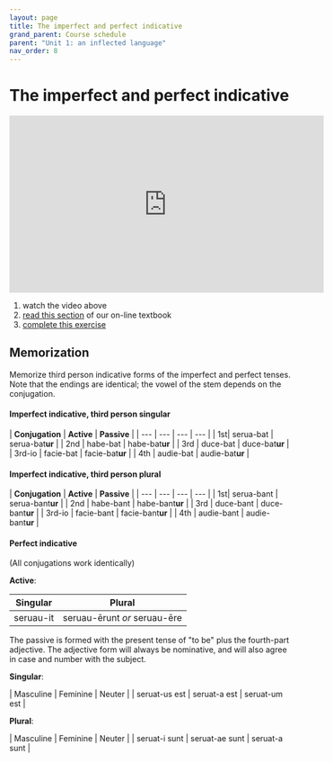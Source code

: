 ```yaml
---
layout: page
title: The imperfect and perfect indicative
grand_parent: Course schedule
parent: "Unit 1: an inflected language"
nav_order: 8
---
```



# The imperfect and perfect indicative

<iframe width="560" height="315" src="https://www.youtube.com/embed/ghll0S0AxsI" frameborder="0" allow="accelerometer; autoplay; encrypted-media; gyroscope; picture-in-picture" allowfullscreen></iframe>

1. watch the video above
2. [read this section]() of our on-line textbook
3. [complete this exercise](./exercise/)

## Memorization

Memorize third person indicative forms of the imperfect and perfect tenses.  Note that the endings are identical; the vowel of the stem depends on the conjugation.

#### Imperfect indicative, third person singular


| **Conjugation** | **Active** | **Passive** |
| --- | --- | --- | --- |
| 1st| seru<span class="attention">a</span>-<span class="regular">bat</span>  | seru<span class="attention">a</span>-<span class="regular">bat**ur**</span> |
| 2nd | hab<span class="attention">e</span>-<span class="regular">bat</span>  | hab<span class="attention">e</span>-<span class="regular">bat**ur**</span> |
| 3rd | duc<span class="attention">e</span>-<span class="regular">bat</span> |  duc<span class="attention">e</span>-<span class="regular">bat**ur**</span> |
| 3rd-io | fac<span class="attention">ie</span>-<span class="regular">bat</span> |  fac<span class="attention">ie</span>-<span class="regular">bat**ur**</span> |
| 4th | aud<span class="attention">ie</span>-<span class="regular">bat</span> |  aud<span class="attention">ie</span>-<span class="regular">bat**ur**</span> |


#### Imperfect indicative, third person plural

| **Conjugation** | **Active** | **Passive** |
| --- | --- | --- | --- |
| 1st| serua-<span class="regular">bant</span>  | serua-<span class="regular">bant**ur**</span> |
| 2nd | habe-<span class="regular">bant</span>  | habe-<span class="regular">bant**ur**</span> |
| 3rd | duce-<span class="regular">bant</span> |  duce-<span class="regular">bant**ur**</span> |
| 3rd-io | facie-<span class="regular">bant</span> |  facie-<span class="regular">bant**ur**</span> |
| 4th | audie-<span class="regular">bant</span> |  audie-<span class="regular">bant**ur**</span> |

#### Perfect indicative

(All conjugations work identically)

**Active**:

| Singular | Plural |
| --- | --- |
| seruau-<span class="regular">it</span> | seruau-<span class="regular">ērunt</span> *or* seruau-<span class="regular">ēre</span> |

The passive is formed with the present tense of "to be" plus the fourth-part adjective. The adjective form will always be nominative, and will also agree in case and number with the subject.

**Singular**:

| Masculine | Feminine | Neuter |
| seruat-<span class="regular">us est</span>  | seruat-<span class="regular">a est</span>  | seruat-<span class="regular">um est</span>  |


**Plural**:

| Masculine | Feminine | Neuter |
| seruat-<span class="regular">i sunt</span>  | seruat-<span class="regular">ae sunt</span>  | seruat-<span class="regular">a sunt</span>  |

<link rel="stylesheet" type="text/css" href="../../../css/latin101.css">
